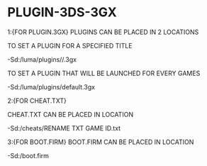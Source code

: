 # PLUGIN-3DS-3GX

1:{FOR PLUGIN.3GX} PLUGINS CAN BE PLACED IN 2 LOCATIONS

TO SET A PLUGIN FOR A SPECIFIED TITLE

-Sd:/luma/plugins//.3gx

TO SET A PLUGIN THAT WILL BE LAUNCHED FOR EVERY GAMES

-Sd:/luma/plugins/default.3gx

2:{FOR CHEAT.TXT}

CHEAT.TXT CAN BE PLACED IN LOCATION

-Sd:/cheats/RENAME TXT GAME ID.txt

3:{FOR BOOT.FIRM} BOOT.FIRM CAN BE PLACED IN LOCATION

-Sd:/boot.firm
